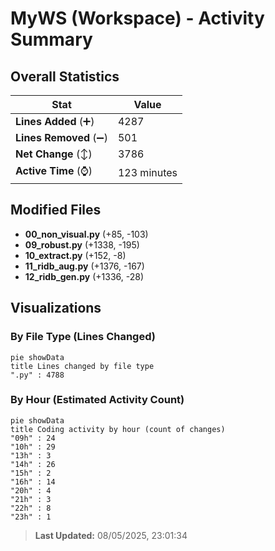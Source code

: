 # MyWS (Workspace) - Activity Summary 

## Overall Statistics

| Stat                   | Value                                                             |
| ---------------------- | ----------------------------------------------------------------- |
| **Lines Added** (➕)   | 4287                                          |
| **Lines Removed** (➖) | 501                                        |
| **Net Change** (↕)    | 3786                |
| **Active Time** (⌚)   | 123 minutes |


## Modified Files
- **00_non_visual.py** (+85, -103)
- **09_robust.py** (+1338, -195)
- **10_extract.py** (+152, -8)
- **11_ridb_aug.py** (+1376, -167)
- **12_ridb_gen.py** (+1336, -28)

## Visualizations

### By File Type (Lines Changed)

```mermaid
pie showData
title Lines changed by file type
".py" : 4788
```

### By Hour (Estimated Activity Count)

```mermaid
pie showData
title Coding activity by hour (count of changes)
"09h" : 24
"10h" : 29
"13h" : 3
"14h" : 26
"15h" : 2
"16h" : 14
"20h" : 4
"21h" : 3
"22h" : 8
"23h" : 1
```


> **Last Updated:** 08/05/2025, 23:01:34